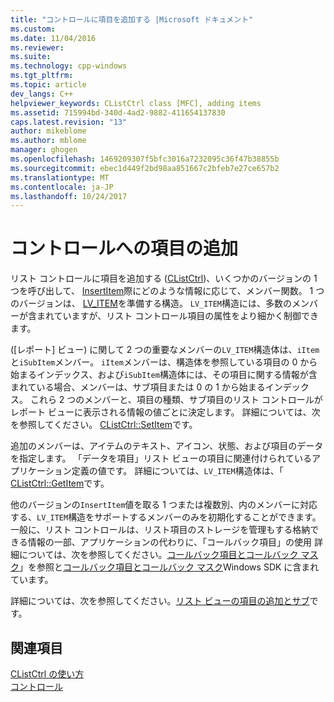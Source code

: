 ```yaml
---
title: "コントロールに項目を追加する |Microsoft ドキュメント"
ms.custom: 
ms.date: 11/04/2016
ms.reviewer: 
ms.suite: 
ms.technology: cpp-windows
ms.tgt_pltfrm: 
ms.topic: article
dev_langs: C++
helpviewer_keywords: CListCtrl class [MFC], adding items
ms.assetid: 715994bd-340d-4ad2-9882-411654137830
caps.latest.revision: "13"
author: mikeblome
ms.author: mblome
manager: ghogen
ms.openlocfilehash: 1469209307f5bfc3016a7232095c36f47b38855b
ms.sourcegitcommit: ebec1d449f2bd98aa851667c2bfeb7e27ce657b2
ms.translationtype: MT
ms.contentlocale: ja-JP
ms.lasthandoff: 10/24/2017
---
```

# <a name="adding-items-to-the-control"></a>コントロールへの項目の追加
リスト コントロールに項目を追加する ([CListCtrl](../mfc/reference/clistctrl-class.md))、いくつかのバージョンの 1 つを呼び出して、 [InsertItem](../mfc/reference/clistctrl-class.md#insertitem)際にどのような情報に応じて、メンバー関数。 1 つのバージョンは、 [LV_ITEM](http://msdn.microsoft.com/library/windows/desktop/bb774760)を準備する構造。 `LV_ITEM`構造には、多数のメンバーが含まれていますが、リスト コントロール項目の属性をより細かく制御できます。  
  
 ([レポート] ビュー) に関して 2 つの重要なメンバーの`LV_ITEM`構造体は、`iItem`と`iSubItem`メンバー。 `iItem`メンバーは、構造体を参照している項目の 0 から始まるインデックス、および`iSubItem`構造体には、その項目に関する情報が含まれている場合、メンバーは、サブ項目または 0 の 1 から始まるインデックス。 これら 2 つのメンバーと、項目の種類、サブ項目のリスト コントロールがレポート ビューに表示される情報の値ごとに決定します。 詳細については、次を参照してください。 [CListCtrl::SetItem](../mfc/reference/clistctrl-class.md#setitem)です。  
  
 追加のメンバーは、アイテムのテキスト、アイコン、状態、および項目のデータを指定します。 「データを項目」リスト ビューの項目に関連付けられているアプリケーション定義の値です。 詳細については、`LV_ITEM`構造体は、「 [CListCtrl::GetItem](../mfc/reference/clistctrl-class.md#getitem)です。  
  
 他のバージョンの`InsertItem`値を取る 1 つまたは複数別、内のメンバーに対応する、`LV_ITEM`構造をサポートするメンバーのみを初期化することができます。 一般に、リスト コントロールは、リスト項目のストレージを管理もする格納できる情報の一部、アプリケーションの代わりに、「コールバック項目」の使用 詳細については、次を参照してください。[コールバック項目とコールバック マスク](../mfc/callback-items-and-the-callback-mask.md)」を参照と[コールバック項目とコールバック マスク](http://msdn.microsoft.com/library/windows/desktop/bb774736)Windows SDK に含まれています。  
  
 詳細については、次を参照してください。[リスト ビューの項目の追加とサブ](http://msdn.microsoft.com/library/windows/desktop/bb774736)です。  
  
## <a name="see-also"></a>関連項目  
 [CListCtrl の使い方](../mfc/using-clistctrl.md)   
 [コントロール](../mfc/controls-mfc.md)

